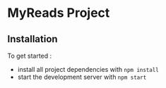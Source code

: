 # MyReads Project

## Installation

To get started :

* install all project dependencies with `npm install`
* start the development server with `npm start`
